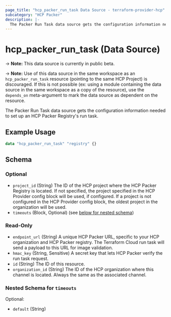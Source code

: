 ```yaml
---
page_title: "hcp_packer_run_task Data Source - terraform-provider-hcp"
subcategory: "HCP Packer"
description: |-
  The Packer Run Task data source gets the configuration information needed to set up an HCP Packer Registry's run task.
---
```


# hcp_packer_run_task (Data Source)

-> **Note:** This data source is currently in public beta.

-> **Note:** Use of this data source in the same workspace as an 
`hcp_packer_run_task` resource (pointing to the same HCP Project) is
discouraged. If this is not possible (ex: using a module containing the data
source in the same workspace as a copy of the resource), use the `depends_on`
meta-argument to mark the data source as dependent on the resource.

The Packer Run Task data source gets the configuration information needed to set up an HCP Packer Registry's run task.

## Example Usage

```terraform
data "hcp_packer_run_task" "registry" {}
```

<!-- schema generated by tfplugindocs -->
## Schema

### Optional

- `project_id` (String) The ID of the HCP project where the HCP Packer Registry is located. 
If not specified, the project specified in the HCP Provider config block will be used, if configured.
If a project is not configured in the HCP Provider config block, the oldest project in the organization will be used.
- `timeouts` (Block, Optional) (see [below for nested schema](#nestedblock--timeouts))

### Read-Only

- `endpoint_url` (String) A unique HCP Packer URL, specific to your HCP organization and HCP Packer registry. The Terraform Cloud run task will send a payload to this URL for image validation.
- `hmac_key` (String, Sensitive) A secret key that lets HCP Packer verify the run task request.
- `id` (String) The ID of this resource.
- `organization_id` (String) The ID of the HCP organization where this channel is located. Always the same as the associated channel.

<a id="nestedblock--timeouts"></a>
### Nested Schema for `timeouts`

Optional:

- `default` (String)

